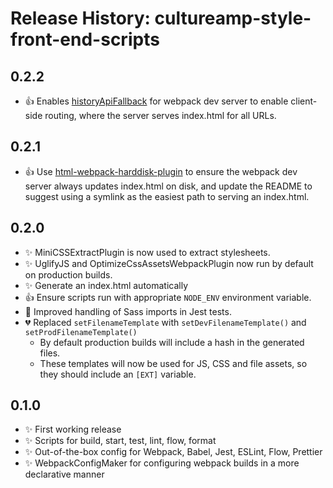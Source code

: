 # Release History: cultureamp-style-front-end-scripts

## 0.2.2

* 👍 Enables [historyApiFallback](https://webpack.js.org/configuration/dev-server/#devserver-historyapifallback) for webpack dev server to enable client-side routing, where the server serves index.html for all URLs.

## 0.2.1

* 👍 Use [html-webpack-harddisk-plugin](https://github.com/jantimon/html-webpack-harddisk-plugin) to ensure the webpack dev server always updates index.html on disk, and update the README to suggest using a symlink as the easiest path to serving an index.html.

## 0.2.0

* ✨ MiniCSSExtractPlugin is now used to extract stylesheets.
* ✨ UglifyJS and OptimizeCssAssetsWebpackPlugin now run by default on production builds.
* ✨ Generate an index.html automatically
* 👍 Ensure scripts run with appropriate `NODE_ENV` environment variable.
* 🐛 Improved handling of Sass imports in Jest tests.
* 💔 Replaced `setFilenameTemplate` with `setDevFilenameTemplate()` and `setProdFilenameTemplate()`
  * By default production builds will include a hash in the generated files.
  * These templates will now be used for JS, CSS and file assets, so they should include an `[EXT]` variable.

## 0.1.0

* ✨ First working release
* ✨ Scripts for build, start, test, lint, flow, format
* ✨ Out-of-the-box config for Webpack, Babel, Jest, ESLint, Flow, Prettier
* ✨ WebpackConfigMaker for configuring webpack builds in a more declarative manner
